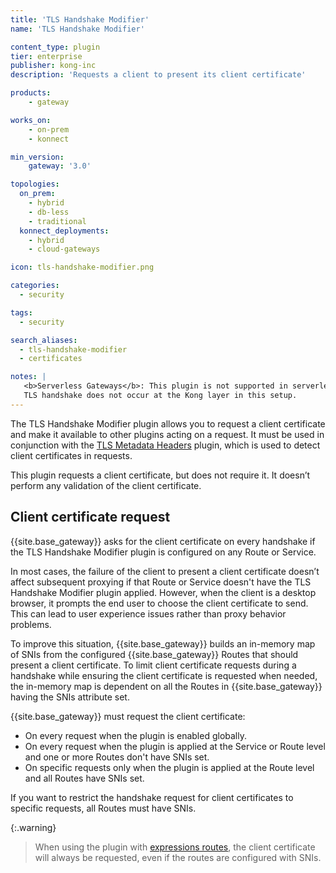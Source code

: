 ```yaml
---
title: 'TLS Handshake Modifier'
name: 'TLS Handshake Modifier'

content_type: plugin
tier: enterprise
publisher: kong-inc
description: 'Requests a client to present its client certificate'

products:
    - gateway

works_on:
    - on-prem
    - konnect

min_version:
    gateway: '3.0'

topologies:
  on_prem:
    - hybrid
    - db-less
    - traditional
  konnect_deployments:
    - hybrid
    - cloud-gateways

icon: tls-handshake-modifier.png

categories:
  - security

tags:
  - security

search_aliases:
  - tls-handshake-modifier
  - certificates

notes: | 
   <b>Serverless Gateways</b>: This plugin is not supported in serverless gateways because the 
   TLS handshake does not occur at the Kong layer in this setup. 
---
```


The TLS Handshake Modifier plugin allows you to request a client certificate and make it available to other plugins acting on a request. It must be used in conjunction with the [TLS Metadata Headers](/plugins/tls-metadata-headers/) plugin, which is used to detect client certificates in requests.

This plugin requests a client certificate, but does not require it. It doesn’t perform any validation of the client certificate.

## Client certificate request

{{site.base_gateway}} asks for the client certificate on every handshake if the TLS Handshake Modifier plugin is configured on any Route or Service.

In most cases, the failure of the client to present a client certificate doesn’t affect subsequent proxying if that Route or Service doesn't have the TLS Handshake Modifier plugin applied. However, when the client is a desktop browser, it prompts the end user to choose the client certificate to send. This can lead to user experience issues rather than proxy behavior problems.

To improve this situation, {{site.base_gateway}} builds an in-memory map of SNIs from the configured {{site.base_gateway}} Routes that should present a client certificate. To limit client certificate requests during a handshake while ensuring the client certificate is requested when needed, the in-memory map is dependent on all the Routes in {{site.base_gateway}} having the SNIs attribute set. 

{{site.base_gateway}} must request the client certificate:
* On every request when the plugin is enabled globally.
* On every request when the plugin is applied at the Service or Route level and one or more Routes don't have SNIs set.
* On specific requests only when the plugin is applied at the Route level and all Routes have SNIs set.

If you want to restrict the handshake request for client certificates to specific requests, all Routes must have SNIs.

{:.warning}
> When using the plugin with [expressions routes](/gateway/routing/expressions/), 
the client certificate will always be requested, even if the routes are configured with SNIs. 